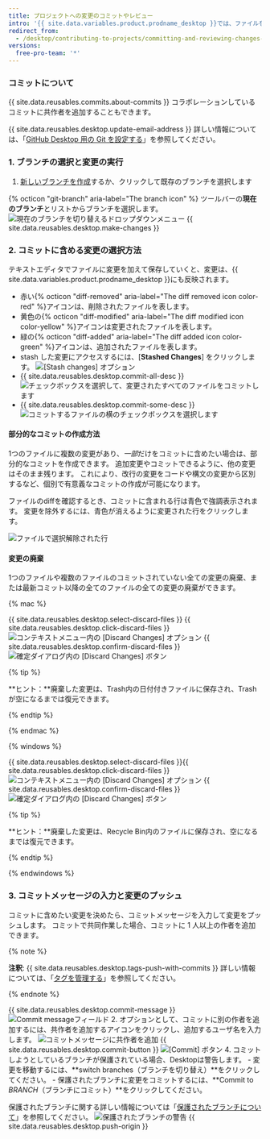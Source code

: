 ```yaml
---
title: プロジェクトへの変更のコミットやレビュー
intro: '{{ site.data.variables.product.prodname_desktop }}では、ファイルを編集すると、全ての変更が追跡されます。 有意義なコミットを作成するために、変更のまとめ方を決めることができます。'
redirect_from:
  - /desktop/contributing-to-projects/committing-and-reviewing-changes-to-your-project
versions:
  free-pro-team: '*'
---
```


### コミットについて

{{ site.data.reusables.commits.about-commits }} コラボレーションしているコミットに共作者を追加することもできます。

{{ site.data.reusables.desktop.update-email-address }} 詳しい情報については、「[GitHub Desktop 用の Git を設定する](/desktop/getting-started-with-github-desktop/configuring-git-for-github-desktop)」を参照してください。

### 1. ブランチの選択と変更の実行

1. [新しいブランチを作成](/desktop/guides/contributing-to-projects/managing-branches)するか、クリックして既存のブランチを選択します

{% octicon "git-branch" aria-label="The branch icon" %} ツールバーの**現在のブランチ**とリストからブランチを選択します。
  ![現在のブランチを切り替えるドロップダウンメニュー](/assets/images/help/desktop/click-branch-in-drop-down.png)
{{ site.data.reusables.desktop.make-changes }}

### 2. コミットに含める変更の選択方法

テキストエディタでファイルに変更を加えて保存していくと、変更は、{{ site.data.variables.product.prodname_desktop }}にも反映されます。

* 赤い{% octicon "diff-removed" aria-label="The diff removed icon color-red" %}アイコンは、削除されたファイルを表します。
* 黄色の{% octicon "diff-modified" aria-label="The diff modified icon color-yellow" %}アイコンは変更されたファイルを表します。
* 緑の{% octicon "diff-added" aria-label="The diff added icon color-green" %}アイコンは、追加されたファイルを表します。
* stash した変更にアクセスするには、[**Stashed Changes**] をクリックします。 ![[Stash changes] オプション](/assets/images/help/desktop/stashed-changes.png)
* {{ site.data.reusables.desktop.commit-all-desc }}
![チェックボックスを選択して、変更されたすべてのファイルをコミットします](/assets/images/help/desktop/commit-all.png)
* {{ site.data.reusables.desktop.commit-some-desc }}
![コミットするファイルの横のチェックボックスを選択します](/assets/images/help/desktop/commit-some.png)

#### 部分的なコミットの作成方法

1つのファイルに複数の変更があり、*一部*だけをコミットに含めたい場合は、部分的なコミットを作成できます。 追加変更やコミットできるように、他の変更はそのまま残ります。 これにより、改行の変更をコードや構文の変更から区別するなど、個別で有意義なコミットの作成が可能になります。

ファイルのdiffを確認するとき、コミットに含まれる行は青色で強調表示されます。 変更を除外するには、青色が消えるように変更された行をクリックします。

![ファイルで選択解除された行](/assets/images/help/desktop/partial-commit.png)

#### 変更の廃棄

1つのファイルや複数のファイルのコミットされていない全ての変更の廃棄、または最新コミット以降の全てのファイルの全ての変更の廃棄ができます。

{% mac %}

{{ site.data.reusables.desktop.select-discard-files }}
{{ site.data.reusables.desktop.click-discard-files }}
  ![コンテキストメニュー内の [Discard Changes] オプション](/assets/images/help/desktop/discard-changes-mac.png)
{{ site.data.reusables.desktop.confirm-discard-files }}
  ![確定ダイアログ内の [Discard Changes] ボタン](/assets/images/help/desktop/discard-changes-confirm-mac.png)

{% tip %}

**ヒント：**廃棄した変更は、Trash内の日付付きファイルに保存され、Trashが空になるまでは復元できます。

{% endtip %}

{% endmac %}

{% windows %}

{{ site.data.reusables.desktop.select-discard-files }}{{ site.data.reusables.desktop.click-discard-files }}
  ![コンテキストメニュー内の [Discard Changes] オプション](/assets/images/help/desktop/discard-changes-win.png)
{{ site.data.reusables.desktop.confirm-discard-files }}
  ![確定ダイアログ内の [Discard Changes] ボタン](/assets/images/help/desktop/discard-changes-confirm-win.png)

{% tip %}

**ヒント：**廃棄した変更は、Recycle Bin内のファイルに保存され、空になるまでは復元できます。

{% endtip %}

{% endwindows %}

### 3. コミットメッセージの入力と変更のプッシュ

コミットに含めたい変更を決めたら、コミットメッセージを入力して変更をプッシュします。 コミットで共同作業した場合、コミットに 1 人以上の作者を追加できます。

{% note %}

**注釈**: {{ site.data.reusables.desktop.tags-push-with-commits }} 詳しい情報については、「[タグを管理する](/desktop/contributing-to-projects/managing-tags)」を参照してください。

{% endnote %}

{{ site.data.reusables.desktop.commit-message }}
  ![Commit messageフィールド](/assets/images/help/desktop/commit-message.png)
2. オプションとして、コミットに別の作者を追加するには、共作者を追加するアイコンをクリックし、追加するユーザ名を入力します。 ![コミットメッセージに共作者を追加](/assets/images/help/desktop/add-co-author-commit.png)
{{ site.data.reusables.desktop.commit-button }}
  ![[Commit] ボタン](/assets/images/help/desktop/commit-button.png)
4. コミットしようとしているブランチが保護されている場合、Desktopは警告します。
    - 変更を移動するには、**switch branches（ブランチを切り替え）**をクリックしてください。
    - 保護されたブランチに変更をコミットするには、**Commit to _BRANCH_（ブランチにコミット）**をクリックしてください。

  保護されたブランチに関する詳しい情報については「[保護されたブランチについて](/github/administering-a-repository/about-protected-branches)」を参照してください。 ![保護されたブランチの警告](/assets/images/help/desktop/protected-branch-warning.png)
{{ site.data.reusables.desktop.push-origin }}
